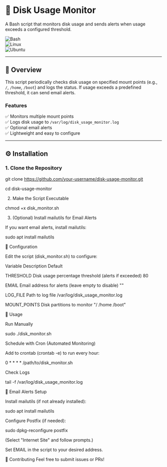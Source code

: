 # 🚀 Disk Usage Monitor  

A Bash script that monitors disk usage and sends alerts when usage exceeds a configured threshold.  

![Bash](https://img.shields.io/badge/-Bash-%234EAA25?logo=gnu-bash&logoColor=white)  
![Linux](https://img.shields.io/badge/-Linux-%23FCC624?logo=linux&logoColor=black)  
![Ubuntu](https://img.shields.io/badge/-Ubuntu-%23E95420?logo=ubuntu&logoColor=white)  

---

## 📖 Overview  

This script periodically checks disk usage on specified mount points (e.g., `/`, `/home`, `/boot`) and logs the status. If usage exceeds a predefined threshold, it can send email alerts.  

### Features  
✅ Monitors multiple mount points  
✅ Logs disk usage to `/var/log/disk_usage_monitor.log`  
✅ Optional email alerts  
✅ Lightweight and easy to configure  

---

## ⚙️ Installation  

### 1. Clone the Repository  

git clone https://github.com/your-username/disk-usage-monitor.git

cd disk-usage-monitor

2. Make the Script Executable

chmod +x disk_monitor.sh

3. (Optional) Install mailutils for Email Alerts

If you want email alerts, install mailutils:

sudo apt install mailutils

🔧 Configuration

Edit the script (disk_monitor.sh) to configure:

Variable	Description	Default

THRESHOLD	Disk usage percentage threshold (alerts if exceeded)	80

EMAIL	Email address for alerts (leave empty to disable)	""

LOG_FILE	Path to log file	/var/log/disk_usage_monitor.log

MOUNT_POINTS	Disk partitions to monitor	"/ /home /boot"

🚦 Usage

Run Manually

sudo ./disk_monitor.sh

Schedule with Cron (Automated Monitoring)

Add to crontab (crontab -e) to run every hour:

0 * * * * /path/to/disk_monitor.sh

Check Logs

tail -f /var/log/disk_usage_monitor.log

📧 Email Alerts Setup

Install mailutils (if not already installed):

sudo apt install mailutils

Configure Postfix (if needed):

sudo dpkg-reconfigure postfix

(Select "Internet Site" and follow prompts.)

Set EMAIL in the script to your desired address.

🤝 Contributing
Feel free to submit issues or PRs!
